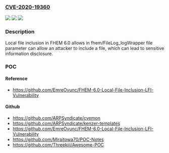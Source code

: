### [CVE-2020-19360](https://cve.mitre.org/cgi-bin/cvename.cgi?name=CVE-2020-19360)
![](https://img.shields.io/static/v1?label=Product&message=n%2Fa&color=blue)
![](https://img.shields.io/static/v1?label=Version&message=n%2Fa&color=blue)
![](https://img.shields.io/static/v1?label=Vulnerability&message=n%2Fa&color=brighgreen)

### Description

Local file inclusion in FHEM 6.0 allows in fhem/FileLog_logWrapper file parameter can allow an attacker to include a file, which can lead to sensitive information disclosure.

### POC

#### Reference
- https://github.com/EmreOvunc/FHEM-6.0-Local-File-Inclusion-LFI-Vulnerability

#### Github
- https://github.com/ARPSyndicate/cvemon
- https://github.com/ARPSyndicate/kenzer-templates
- https://github.com/EmreOvunc/FHEM-6.0-Local-File-Inclusion-LFI-Vulnerability
- https://github.com/Miraitowa70/POC-Notes
- https://github.com/Threekiii/Awesome-POC

